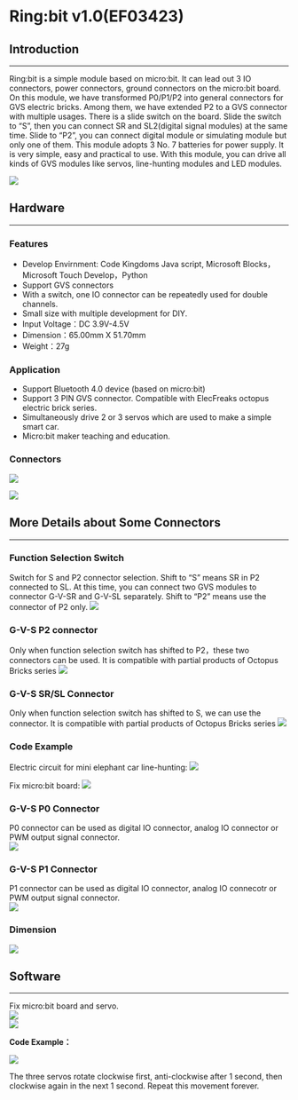 # Ring:bit v1.0(EF03423)

## Introduction  
---  

Ring:bit is a simple module based on micro:bit. It can lead out 3 IO connectors, power connectors, ground connectors on the micro:bit board. On this module, we have transformed P0/P1/P2 into general connectors for GVS electric bricks. Among them, we have extended P2 to a GVS connector with multiple usages. There is a slide switch on the board. Slide the switch to “S”, then you can connect SR and SL2(digital signal modules) at the same time. Slide to “P2”, you can connect digital module or simulating module but only one of them. This module adopts 3 No. 7 batteries for power supply. It is very simple, easy and practical to use. With this module, you can drive all kinds of GVS modules like servos, line-hunting modules and LED modules.

![](./images/bDMpSsj.png)  

## Hardware  
---  

### Features

- Develop Envirnment: Code Kingdoms Java script, Microsoft Blocks，Microsoft Touch Develop，Python
- Support GVS connectors
- With a switch, one IO connector can be repeatedly used for double channels.
- Small size with multiple development for DIY.
- Input Voltage：DC 3.9V-4.5V
- Dimension：65.00mm X 51.70mm
- Weight：27g

### Application

- Support Bluetooth 4.0 device (based on micro:bit)
- Support 3 PIN GVS connector. Compatible with ElecFreaks octopus electric brick series. 
- Simultaneously drive 2 or 3 servos which are used to make a simple smart car. 
- Micro:bit maker teaching and education. 

### Connectors

![](./images/5qVcUuq.png)

![](./images/b5T97iU.png)


## More Details about Some Connectors  
---  

### Function Selection Switch

Switch for S and P2 connector selection. Shift to “S” means SR in P2 connected to SL. At this time, you can connect two GVS modules to connector G-V-SR and G-V-SL separately. Shift to “P2” means use the connector of P2 only.
![](./images/PaHHe9A.png)

### G-V-S P2 connector

Only when function selection switch has shifted to P2，these two connectors can be used. It is compatible with partial products of Octopus Bricks series
![](./images/PMmCuST.png)

### G-V-S SR/SL Connector  

Only when function selection switch has shifted to S, we can use the connector. It is compatible with partial products of Octopus Bricks series
![](./images/cHPVdDl.png)

### Code Example  

Electric circuit for mini elephant car line-hunting:
![](./images/7QW9Ub4.png)

Fix micro:bit board:
![](./images/jKoo29U.png)

### G-V-S P0 Connector    

P0 connector can be used as digital IO connector, analog IO connector or PWM output signal connector.    
![](./images/5CuTWoN.png)  

### G-V-S P1 Connector    

P1 connector can be used as digital IO connector, analog IO connecotr or PWM output signal connector.   
![](./images/0MX5nzY.png)  

### Dimension  
![](./images/Fq3QGS8.png)  

## Software    
---  

Fix micro:bit board and servo.  
![](./images/4JBOP4i.png)    
![](./images/9XVim0q.png)      

**Code Example：**  

![](./images/LPoVRtu.png)   

The three servos rotate clockwise first, anti-clockwise after 1 second, then clockwise again in the next 1 second. Repeat this movement forever.

